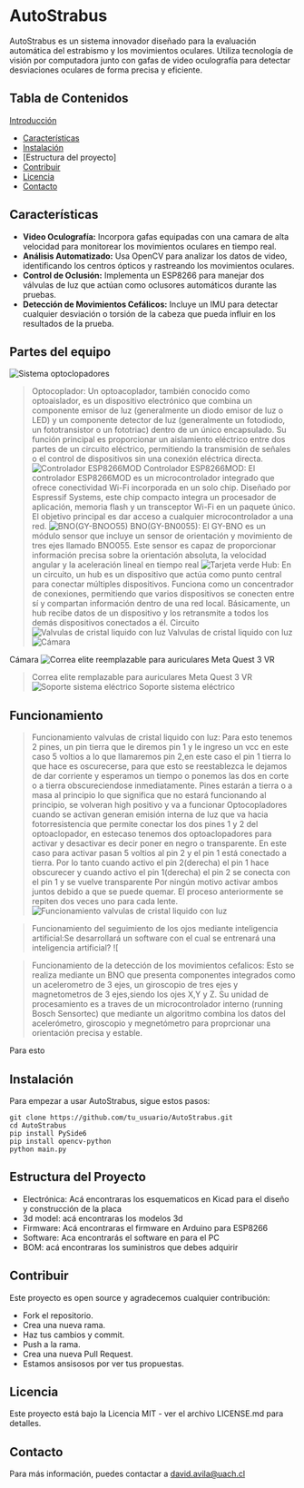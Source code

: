 # AutoStrabus

AutoStrabus es un sistema innovador diseñado para la evaluación automática del estrabismo y los movimientos oculares. Utiliza tecnología de visión por computadora junto con gafas de video oculografía para detectar desviaciones oculares de forma precisa y eficiente.

## Tabla de Contenidos
 [Introducción](#Autostrabus)
   - [Características](#Características)
   - [Instalación](#Instalación)
   - [Estructura del proyecto]
   - [Contribuir](#Contribuir)
   - [Licencia](#Licencia)
   - [Contacto](#Contacto)


## Características

- **Video Oculografía:** Incorpora gafas equipadas con una camara de alta velocidad para monitorear los movimientos oculares en tiempo real.
- **Análisis Automatizado:** Usa OpenCV para analizar los datos de video, identificando los centros ópticos y rastreando los movimientos oculares.
- **Control de Oclusión:** Implementa un ESP8266 para manejar dos válvulas de luz que actúan como oclusores automáticos durante las pruebas.
- **Detección de Movimientos Cefálicos:** Incluye un IMU para detectar cualquier desviación o torsión de la cabeza que pueda influir en los resultados de la prueba.
 ## Partes del equipo
![Sistema optoclopadores ](https://github.com/NicoAguilera7/AutoStrabus/assets/169829886/dd2d0c4c-2f4a-4908-826d-58f713a9faac)
>Optocoplador: Un optoacoplador, también conocido como optoaislador, es un dispositivo electrónico que combina un componente emisor de luz (generalmente un diodo emisor de luz o LED) y un componente detector de luz (generalmente un fotodiodo, un fototransistor o un fototriac) dentro de un único encapsulado. Su función principal es proporcionar un aislamiento eléctrico entre dos partes de un circuito eléctrico, permitiendo la transmisión de señales o el control de dispositivos sin una conexión eléctrica directa.
![Controlador ESP8266MOD](https://github.com/NicoAguilera7/AutoStrabus/assets/169829886/efb8b195-e4f2-4717-b48d-570b2e7591f9)
>Controlador ESP8266MOD: El controlador ESP8266MOD es un microcontrolador integrado que ofrece conectividad Wi-Fi incorporada en un solo chip. Diseñado por Espressif Systems, este chip compacto integra un procesador de aplicación, memoria flash y un transceptor Wi-Fi en un paquete único. El objetivo principal es dar acceso a cualquier microcontrolador a una red.
![BNO(GY-BNOO55)](https://github.com/NicoAguilera7/AutoStrabus/assets/169829886/89754a8f-7ea3-414a-85c0-359307acdc89)
>BNO(GY-BN0055):
>El GY-BNO es un módulo sensor que incluye un sensor de orientación y movimiento de tres ejes llamado BNO055. Este sensor es capaz de proporcionar información precisa sobre la orientación absoluta, la velocidad angular y la aceleración lineal en tiempo real
![Tarjeta verde ](https://github.com/NicoAguilera7/AutoStrabus/assets/169829886/4b93e539-cd3d-4fde-804f-54ba116cb3a5)
>Hub: En un circuito, un hub es un dispositivo que actúa como punto central para conectar múltiples dispositivos. Funciona como un concentrador de conexiones, permitiendo que varios dispositivos se conecten entre sí y compartan información dentro de una red local. Básicamente, un hub recibe datos de un dispositivo y los retransmite a todos los demás dispositivos conectados a él.
>Circuito 
![Valvulas de cristal liquido con luz ](https://github.com/Debaq/AutoStrabus/assets/169829886/5cebd9d5-8cd1-4f49-9892-33407047423e)
>Valvulas de cristal liquido con luz 
![Cámara ](https://github.com/NicoAguilera7/AutoStrabus/assets/169829886/c6b0733c-15bf-4b93-b498-465aea8d13d1)

Cámara 
 ![Correa elite reemplazable para auriculares Meta Quest 3 VR ](https://github.com/NicoAguilera7/AutoStrabus/assets/169829886/af914f44-46ff-4074-a7b1-fb81df7decc0)
>Correa elite remplazable para auriculares Meta Quest 3 VR
 ![Soporte sistema eléctrico ](https://github.com/NicoAguilera7/AutoStrabus/assets/169829886/3a9b26a6-eefd-4fdf-a590-4098161d2744)
 Soporte sistema eléctrico 

## Funcionamiento 
> Funcionamiento valvulas de cristal liquido con luz: Para esto tenemos 2 pines, un pin tierra que le diremos pin 1 y le ingreso un vcc en este caso 5 voltios a lo que llamaremos pin 2,en este caso el pin 1 tierra lo que hace es oscurecerse, para que esto se reestablezca le dejamos de dar corriente y esperamos un tiempo o ponemos las dos en corte o a tierra obscureciendose inmediatamente.
Pines estarán a tierra o a masa al principio lo que significa que no estará funcionando al principio, se volveran high positivo y va a funcionar 
Optocopladores cuando se activan generan emisión interna de luz que va hacia fotorresistencia que permite conectar los dos pines 1 y 2 del optoaclopador, en estecaso tenemos dos optoaclopadores para activar y desactivar es decir poner en negro o transparente.
En este caso para activar pasan 5 voltios al pin 2 y el pin 1 está conectado a tierra.
Por lo tanto cuando activo el pin 2(derecha) el pin 1 hace obscurecer y cuando activo el pin 1(derecha) el pin 2 se conecta con el pin 1 y se vuelve transparente
Por ningún motivo activar ambos juntos debido a que se puede quemar.
El proceso anteriormente se repiten dos veces uno para cada lente.
![Funcionamiento valvulas de cristal liquido con luz](https://github.com/Debaq/AutoStrabus/assets/169829886/c4b7896e-23f7-4772-8a42-231adaf0d559)

>Funcionamiento del seguimiento de los ojos mediante inteligencia artificial:Se desarrollará un software con el cual se entrenará una inteligencia artificial?
![

>Funcionamiento de la detección de los movimientos cefalicos: Esto se realiza mediante un BNO que presenta componentes integrados como un acelerometro de 3 ejes, un giroscopio de tres ejes y magnetometros de 3 ejes,siendo los ojes X,Y y Z.
Su unidad de procesamiento  es a traves de un  microcontrolador interno (running  Bosch  Sensortec) que mediante un algoritmo combina los datos del acelerómetro, giroscopio y megnetómetro para proprcionar una orientación precisa y estable.




Para esto 


## Instalación

 Para empezar a usar AutoStrabus, sigue estos pasos:

```
git clone https://github.com/tu_usuario/AutoStrabus.git
cd AutoStrabus
pip install PySide6
pip install opencv-python
python main.py

```



## Estructura del Proyecto

- Electrónica: Acá encontraras los esquematicos en Kicad para el diseño y construcción de la placa
- 3d model: acá encontraras los modelos 3d
- Firmware: Acá encontraras el firmware en Arduino para ESP8266
- Software: Aca encontrarás el software en para el PC
- BOM: acá encontraras los suministros que debes adquirir



## Contribuir

Este proyecto es open source y agradecemos cualquier contribución:

- Fork el repositorio.
- Crea una nueva rama.
- Haz tus cambios y commit.
- Push a la rama.
- Crea una nueva Pull Request.
- Estamos ansisosos por ver tus propuestas.

## Licencia

Este proyecto está bajo la Licencia MIT - ver el archivo LICENSE.md para detalles.


## Contacto

Para más información, puedes contactar a david.avila@uach.cl



